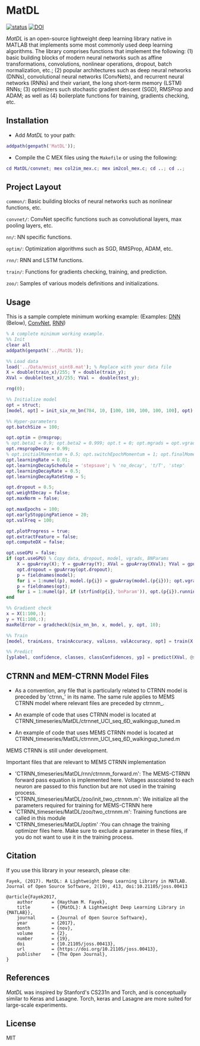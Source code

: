 # MatDL

[![status](http://joss.theoj.org/papers/fa33e01459843ac8a5b781b1bd0c3250/status.svg)](http://joss.theoj.org/papers/fa33e01459843ac8a5b781b1bd0c3250)
[![DOI](https://zenodo.org/badge/103798084.svg)](https://zenodo.org/badge/latestdoi/103798084)

*MatDL* is an open-source lightweight deep learning library native in MATLAB that implements some most commonly used deep learning algorithms. 
The library comprises functions that implement the following: (1) basic building blocks of modern neural networks such as affine transformations, convolutions, nonlinear operations, dropout, batch normalization, etc.; (2) popular architectures such as deep neural networks (DNNs), convolutional neural networks (ConvNets), and recurrent neural networks (RNNs) and their variant, the long short-term memory (LSTM) RNNs; (3) optimizers such stochastic gradient descent (SGD), RMSProp and ADAM; as well as (4) boilerplate functions for training, gradients checking, etc.

## Installation

- Add *MatDL* to your path:
```matlab
addpath(genpath('MatDL'));
```

- Compile the C MEX files using the `Makefile` or using the following:
```matlab
cd MatDL/convnet; mex col2im_mex.c; mex im2col_mex.c; cd ..; cd ..;
```

## Project Layout

`common/`: Basic building blocks of neural networks such as nonlinear functions, etc.

`convnet/`: ConvNet specific functions such as convolutional layers, max pooling layers, etc.

`nn/`: NN specific functions.

`optim/`: Optimization algorithms such as SGD, RMSProp, ADAM, etc.

`rnn/`: RNN and LSTM functions.

`train/`: Functions for gradients checking, training, and prediction.

`zoo/`: Samples of various models definitions and initializations.

## Usage

This is a sample complete minimum working example:
(Examples: [DNN](MatDL/nnet.m) (Below), [ConvNet](MatDL/convnet.m), [RNN](MatDL/rnnet.m))

```matlab
% A complete minimum working example.
%% Init
clear all
addpath(genpath('../MatDL'));

%% Load data
load('../Data/mnist_uint8.mat'); % Replace with your data file
X = double(train_x)/255; Y = double(train_y);
XVal = double(test_x)/255; YVal =  double(test_y);

rng(0);

%% Initialize model
opt = struct;
[model, opt] = init_six_nn_bn(784, 10, [100, 100, 100, 100, 100], opt);

%% Hyper-parameters
opt.batchSize = 100;

opt.optim = @rmsprop;
% opt.beta1 = 0.9; opt.beta2 = 0.999; opt.t = 0; opt.mgrads = opt.vgrads;
opt.rmspropDecay = 0.99;
% opt.initialMomentum = 0.5; opt.switchEpochMomentum = 1; opt.finalMomentum = 0.9;
opt.learningRate = 0.01;
opt.learningDecaySchedule = 'stepsave'; % 'no_decay', 't/T', 'step'
opt.learningDecayRate = 0.5;
opt.learningDecayRateStep = 5;

opt.dropout = 0.5;
opt.weightDecay = false;
opt.maxNorm = false;

opt.maxEpochs = 100;
opt.earlyStoppingPatience = 20;
opt.valFreq = 100;

opt.plotProgress = true;
opt.extractFeature = false;
opt.computeDX = false;

opt.useGPU = false;
if (opt.useGPU) % Copy data, dropout, model, vgrads, BNParams
    X = gpuArray(X); Y = gpuArray(Y); XVal = gpuArray(XVal); YVal = gpuArray(YVal); 
    opt.dropout = gpuArray(opt.dropout);
    p = fieldnames(model);
    for i = 1:numel(p), model.(p{i}) = gpuArray(model.(p{i})); opt.vgrads.(p{i}) = gpuArray(opt.vgrads.(p{i})); end
    p = fieldnames(opt);
    for i = 1:numel(p), if (strfind(p{i},'bnParam')), opt.(p{i}).runningMean = gpuArray(opt.(p{i}).runningMean); opt.(p{i}).runningVar = gpuArray(opt.(p{i}).runningVar); end; end
end

%% Gradient check
x = X(1:100,:);
y = Y(1:100,:);
maxRelError = gradcheck(@six_nn_bn, x, model, y, opt, 10);

%% Train
[model, trainLoss, trainAccuracy, valLoss, valAccuracy, opt] = train(X, Y, XVal, YVal, model, @six_nn_bn, opt);

%% Predict
[yplabel, confidence, classes, classConfidences, yp] = predict(XVal, @six_nn_bn, model, opt)
```

## CTRNN and MEM-CTRNN Model Files

- As a convention, any file that is particularly related to CTRNN model is preceded by 'ctrnn_' in its name. The same rule applies to MEMS CTRNN model where relevant files are preceded by ctrnnm_.

- An example of code that uses CTRNN model is located at CTRNN_timeseries/MatDL/ctrnnet_UCI_seq_6D_walkingup_tuned.m
- An example of code that uses MEMS CTRNN model is located at CTRNN_timeseries/MatDL/ctrnnm_UCI_seq_6D_walkingup_tuned.m

MEMS CTRNN is still under development.

Important files that are relevant to MEMS CTRNN implementation
- 'CTRNN_timeseries/MatDL/rnn/ctrnnm_forward.m': The MEMS-CTRNN forward pass equation is implemented here. Voltages asscoiated to each neuron are passed to this function but are not used in the training process. 
- 'CTRNN_timeseries/MatDL/zoo/init_two_ctrnnm.m': We initialize all the parameters required for training for MEMS-CTRNN here
- 'CTRNN_timeseries/MatDL/zoo/two_ctrnnm.m': Training functions are called in this module 
- 'CTRNN_timeseries/MatDL/optim' :You can chnage the training optimizer files here. Make sure to exclude a parameter in these files, if you do not want to use it in the training process.

## Citation

If you use this library in your research, please cite:

`Fayek, (2017). MatDL: A Lightweight Deep Learning Library in MATLAB. Journal of Open Source Software, 2(19), 413, doi:10.21105/joss.00413`

```
@article{Fayek2017,
    author       = {Haytham M. Fayek},
    title        = {{MatDL}: A Lightweight Deep Learning Library in {MATLAB}},
    journal      = {Journal of Open Source Software},
    year         = {2017},
    month        = {nov},
    volume       = {2},
    number       = {19},
    doi          = {10.21105/joss.00413},
    url          = {https://doi.org/10.21105/joss.00413},
    publisher    = {The Open Journal},
}
```

## References

*MatDL* was inspired by Stanford's CS231n and Torch, and is conceptually similar to Keras and Lasagne.
Torch, keras and Lasagne are more suited for large-scale experiments.

## License

MIT
